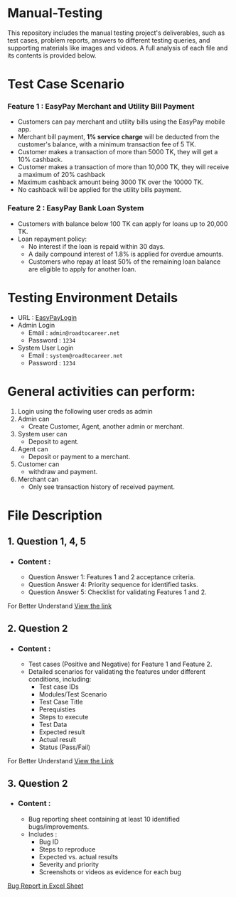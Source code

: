 # Manual-Testing
This repository includes the manual testing project's deliverables, such as test cases, problem reports, answers to different testing queries, and supporting materials like images and videos. A full analysis of each file and its contents is provided below.

# Test Case Scenario
<h3>Feature 1 : EasyPay Merchant and Utility Bill Payment</h3>

- Customers can pay merchant and utility bills using the EasyPay mobile app.
- Merchant bill payment, <b>1% service charge</b> will be deducted from the customer's balance, with a minimum transaction fee of 5 TK.
- Customer makes a transaction of more than 5000 TK, they will get a 10% cashback.
- Customer makes a transaction of more than 10,000 TK, they will receive a maximum of 20% cashback
- Maximum cashback amount being 3000 TK over the 10000 TK.
- No cashback will be applied for the utility bills payment.

<h3>Feature 2 : EasyPay Bank Loan System</h3>

- Customers with balance below 100 TK can apply for loans up to 20,000 TK.
- Loan repayment policy:
   - No interest if the loan is repaid within 30 days.
   - A daily compound interest of 1.8% is applied for overdue amounts.
   - Customers who repay at least 50% of the remaining loan balance are eligible to apply for another loan.

# Testing Environment Details
- URL : [EasyPayLogin](https://master.d1zgfbpp372908.amplifyapp.com/login)
- Admin Login
   - Email : `admin@roadtocareer.net`
   - Password : `1234`
- System User Login
   - Email : `system@roadtocareer.net`
   - Password : `1234`

# General activities can perform:
1. Login using the following user creds as admin
2. Admin can
   - Create Customer, Agent, another admin or merchant.
3. System user can
   - Deposit to agent.
4. Agent can
   - Deposit or payment to a merchant.
5. Customer can
   - withdraw and payment.
6. Merchant can
   - Only see transaction history of received payment.

# File Description
<h2>1. Question 1, 4, 5</h2>

- <h3>Content :</h3>

   - Question Answer 1: Features 1 and 2 acceptance criteria.
   - Question Answer 4: Priority sequence for identified tasks.
   - Question Answer 5: Checklist for validating Features 1 and 2.
     
For Better Understand [View the link](https://docs.google.com/document/d/1aFA0F8cF7iI10bR7s7VqFDnKV7pGKF9O/edit?usp=sharing&ouid=101261480016291433708&rtpof=true&sd=true)

<h2>2. Question 2</h2>

- <h3>Content :</h3>

  - Test cases (Positive and Negative) for Feature 1 and Feature 2.
  - Detailed scenarios for validating the features under different conditions, including:
     - Test case IDs
     - Modules/Test Scenario
     - Test Case Title
     - Perequisties
     - Steps to execute
     - Test Data
     - Expected result
     - Actual result
     - Status (Pass/Fail)

 For Better Understand [View the Link](https://docs.google.com/spreadsheets/d/1TrgE-LgDYqXd-Ik1GPABb0LDWB01uuaD/edit?usp=sharing&ouid=101261480016291433708&rtpof=true&sd=true)

 
<h2>3. Question 2</h2>

- <h3>Content :</h3>

   - Bug reporting sheet containing at least 10 identified bugs/improvements.
   - Includes : 
       - Bug ID
       - Steps to reproduce
       - Expected vs. actual results
       - Severity and priority
       - Screenshots or videos as evidence for each bug
    
[Bug Report in Excel Sheet](https://docs.google.com/spreadsheets/d/1kjwBN5UHOb61qYtFQWoKEXXmPvOoU9gx/edit?usp=sharing&ouid=101261480016291433708&rtpof=true&sd=true)
 



